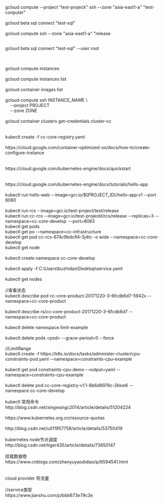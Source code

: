 gcloud compute --project "test-projeck" ssh --zone "asia-east1-a" "test-conputer"<br />
<br />
gcloud beta sql connect "test-sql"<br />
<br />
gcloud compute ssh --zone "asia-east1-a" "release<br />
<br />
<p>
	gcloud beta sql connect "test-sql" --user root
</p>
<br />
<br />
gcloud compute instances<br />
<br />
gcloud compute instances list<br />
<br />
gcloud container images list<br />
<br />
gcloud compute ssh INSTANCE_NAME \<br />
&nbsp; &nbsp; --project PROJECT<br />
&nbsp; &nbsp; --zone ZONE<br />
<span style="white-space:pre;"> </span><br />
gcloud container clusters get-credentials cluster-cc<br />
<span style="white-space:pre;"> </span><br />
<span style="white-space:pre;"> </span><br />
kubectl create -f&nbsp;cc-core-registry.yaml<br />
<br />
https://cloud.google.com/container-optimized-os/docs/how-to/create-configure-instance<br />
<br />
<br />
https://cloud.google.com/kubernetes-engine/docs/quickstart<br />
<br />
<br />
https://cloud.google.com/kubernetes-engine/docs/tutorials/hello-app<br />
<br />
kubectl run hello-web --image=gcr.io/${PROJECT_ID}/hello-app:v1 --port 8080<br />
<br />
kubectl run rcs --image=gcr.io/test-project/test/release<br />
kubectl run&nbsp;cc-rcs --image=gcr.io/test-projeckt/rcs/release --replicas=3 --namespace=cc-core-develop&nbsp; --port=8083<br />
kubectl get pods<br />
kubectl get po --namespace=cc-infrastructure<br />
kubectl get pod&nbsp;cc-rcs-674c9bdc94-5j4tc -o wide --namespace=cc-core-develop<br />
kubectl get node<br />
<br />
kubectl create namespace&nbsp;cc-core-develop&nbsp;<br />
<br />
kubectl apply -f C:\Users\buzhidao\Desktop\service.yaml<br />
<br />
kubectl get nodes<br />
<br />
//查看状态<br />
kubectl describe pod&nbsp;cc-core-product-20171220-3-6fcdb6d7-5942x --namespace=cc-core-product<br />
<br />
kubectl describe rs/cc-core-product-20171220-3-6fcdb6d7 --namespace=cc-core-product<br />
<br />
kubectl delete namespace limit-example<br />
<br />
kubectl delete pods &lt;pod&gt; --grace-period=0 --force<br />
<br />
//LimitRange<br />
kubectl create -f https://k8s.io/docs/tasks/administer-cluster/cpu-constraints-pod.yaml --namespace=constraints-cpu-example<br />
<br />
kubectl get pod constraints-cpu-demo --output=yaml --namespace=constraints-cpu-example<br />
<br />
kubectl delete pod&nbsp;cc-core-registry-v1.1-8b6d9976c-2kkw6 --namespace&nbsp;cc-core-develop<br />
<br />
kubectl 常用命令<br />
http://blog.csdn.net/xingwangc2014/article/details/51204224<br />
<br />
https://www.kubernetes.org.cn/resource-quotas<br />
<br />
http://blog.csdn.net/u011957758/article/details/53750419<br />
<br />
kubernetes node节点调度<br />
http://blog.csdn.net/tiger435/article/details/73650147<br />
<br />
挂载数据卷<br />
https://www.cnblogs.com/zhenyuyaodidiao/p/6594541.html<br />
<br />
<br />
cloud provider 导流量<br />
<br />
//service类型<br />
https://www.jianshu.com/p/bbb673e79c3e<br />